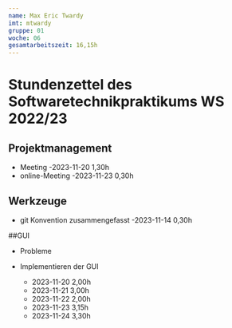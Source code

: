 ```yaml
---
name: Max Eric Twardy
imt: mtwardy
gruppe: 01
woche: 06
gesamtarbeitszeit: 16,15h
---
```


# Stundenzettel des Softwaretechnikpraktikums WS 2022/23

## Projektmanagement
- Meeting 
  -2023-11-20 1,30h
- online-Meeting
  -2023-11-23 0,30h
## Werkzeuge
- git Konvention zusammengefasst
  -2023-11-14 0,30h

##GUI
- Probleme 

- Implementieren der GUI
  - 2023-11-20 2,00h
  - 2023-11-21 3,00h
  - 2023-11-22 2,00h
  - 2023-11-23 3,15h
  - 2023-11-24 3,30h